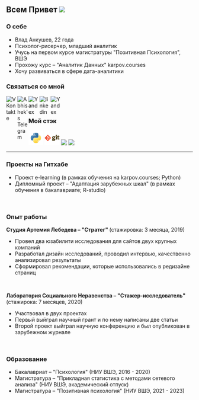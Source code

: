## Всем Привет <img src="https://media.giphy.com/media/hvRJCLFzcasrR4ia7z/giphy.gif" width="25px">

### О себе
- Влад Анкушев, 22 года
- Психолог-рисерчер, младший аналитик
- Учусь на первом курсе магистратуры "Позитивная Психология", ВШЭ
- Прохожу курс – "Аналитик Данных"  karpov.courses
- Хочу развиваться в сфере дата-аналитики

### Связаться со мной
<a href="https://vk.com/id370061250">
  <img align="left" alt="VKontakte" width="30px" src="https://uxwing.com/wp-content/themes/uxwing/download/10-brands-and-social-media/vk-round-color.png" />
</a>
<a href="https://t.me/tiredint">
  <img align="left" alt="Abhishek's Telegram" width="30px" src="https://upload.wikimedia.org/wikipedia/commons/thumb/8/82/Telegram_logo.svg/2048px-Telegram_logo.svg.png" />
</a>
<a href="vladislavankushev@yandex.ru">
  <img align="left" alt="Yandex" width="30px" src="https://dipitest.mydigishop.biz/1VZJteH.png"/>
</a>
<a href="https://www.linkedin.com/in/vladislav-ankushev-8b43771ab">
  <img align="left" alt="linkedin" width="30px" src="https://cdn-icons-png.flaticon.com/512/145/145807.png"/>
</a>
<a href="https://hh.ru/applicant/resumes/view?resume=5e05f2f5ff05586a4a0039ed1f634d76637a51">
  <img align="left" alt="Yandex" width="30px" src="https://upload.wikimedia.org/wikipedia/commons/7/79/HeadHunter_logo.png"/>
</a>

<br >
<br >

### Мой стэк
<code><img height="40" src="https://raw.githubusercontent.com/github/explore/80688e429a7d4ef2fca1e82350fe8e3517d3494d/topics/python/python.png"></code>
      <code><img height="40" src="https://raw.githubusercontent.com/github/explore/80688e429a7d4ef2fca1e82350fe8e3517d3494d/topics/git/git.png"></code>
      <code><img height="40" 
src="https://upload.wikimedia.org/wikipedia/commons/2/29/Postgresql_elephant.svg"></code>
      <code><img height="40" 
src="https://upload.wikimedia.org/wikipedia/commons/thumb/d/d0/RStudio_logo_flat.svg/1280px-RStudio_logo_flat.svg.png"></code>

<hr>


### Проекты на Гитхабе
- Проект e-learning (в рамках обучения на karpov.courses; Python)
- Дипломный проект – "Адаптация зарубежных шкал" (в рамках обучения в бакалавриате; R-studio)

<br>

### Опыт работы  
<b> Студия Артемия Лебедева – "Стратег" </b>  (стажировка: 3 месяца, 2019) 
- Провел два юзабилити исследования для сайтов двух крупных компаний
- Разработал дизайн исследований, проводил интервью, качественно анализировал результаты
- Сформировал рекомендации, которые использовались в редизайне страниц 

<br>

<b> Лаборатория Социального Неравенства – "Стажер-исследователь" </b> (cтажирока: 7 месяцев, 2020)   
- Участвовал в двух проектах   
- Первый выйграл научный грант и по нему написаны две статьи   
- Второй проект выйграл научную конференцию и был опубликован в зарубежном журнале   

<br >

### Образование
- Бакалавриат – "Психология" (НИУ ВШЭ, 2016 - 2020)
- Магистратура – "Прикладная статистика с методами сетевого анализа" (НИУ ВШЭ, академический отпуск)
- Магистратура  – "Позитивная психология" (НИУ ВШЭ, 2021 - 2023)
